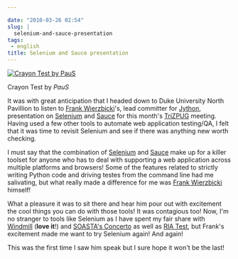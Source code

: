 ```yaml
---

date: "2010-03-26 02:54"
slug: |
  selenium-and-sauce-presentation
tags:
 - english
title: Selenium and Sauce presentation
---
```


[![Crayon Test by
PauS](http://farm1.static.flickr.com/95/274808215_51854b0261_d.jpg)](http://www.flickr.com/photos/kapkap/274808215/)

Crayon Test by *PauS*

It was with great anticipation that I headed down to Duke University
North Pavillion to listen to [Frank
Wierzbicki](http://fwierzbicki.blogspot.com/)\'s, lead committer for
[Jython](http://jython.org/), presentation on
[Selenium](http://seleniumhq.org/) and [Sauce](http://saucelabs.com/)
for this month's [TriZPUG](http://trizpug.org/) meeting. Having used a
few other tools to automate web application testing/QA, I felt that it
was time to revisit Selenium and see if there was anything new worth
checking.

I must say that the combination of [Selenium](http://seleniumhq.org/)
and [Sauce](http://saucelabs.com/) make up for a killer toolset for
anyone who has to deal with supporting a web application across multiple
platforms and browsers! Some of the features related to strictly writing
Python code and driving testes from the command line had me salivating,
but what really made a difference for me was [Frank
Wierzbicki](http://fwierzbicki.blogspot.com/) himself!

What a pleasure it was to sit there and hear him pour out with
excitement the cool things you can do with those tools! It was
contagious too! Now, I'm no stranger to tools like Selenium as I have
spent my fair share with [Windmill](http://www.getwindmill.com/) (**love
it**!) and [SOASTA's Concerto](http://www.soasta.com/) as well as [RIA
Test](http://www.riatest.com/), but Frank's excitement made me want to
try Selenium again! And again!

This was the first time I saw him speak but I sure hope it won't be the
last!
